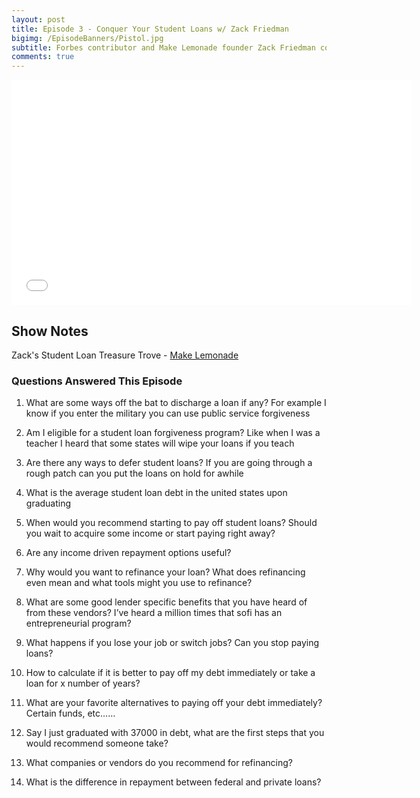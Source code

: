 ```yaml
---
layout: post
title: Episode 3 - Conquer Your Student Loans w/ Zack Friedman
bigimg: /EpisodeBanners/Pistol.jpg
subtitle: Forbes contributor and Make Lemonade founder Zack Friedman comes on to talk all things student loans
comments: true
---
```

<iframe style="border: none" src="//html5-player.libsyn.com/embed/episode/id/5251517/height/360/width/640/theme/standard/autonext/no/thumbnail/yes/autoplay/no/preload/no/no_addthis/no/direction/backward/" height="360" width="640" scrolling="no"  allowfullscreen webkitallowfullscreen mozallowfullscreen oallowfullscreen msallowfullscreen></iframe>

## Show Notes

Zack's Student Loan Treasure Trove - [Make Lemonade](http://makelemonade.co/)

### Questions Answered This Episode 

1) What are some ways off the bat to discharge a loan if any? For example I know if you enter the military you can use public service forgiveness

2) Am I eligible for a student loan forgiveness program? Like when I was a teacher I heard that some states will wipe your loans if you teach

3) Are there any ways to defer student loans? If you are going through a rough patch can you put the loans on hold for awhile

4) What is the average student loan debt in the united states upon graduating

5) When would you recommend starting to pay off student loans? Should you wait to acquire some income or start paying right away?

6) Are any income driven repayment options useful?

7) Why would you want to refinance your loan? What does refinancing even mean and what tools might you use to refinance?

8) What are some good lender specific benefits that you have heard of from these vendors? I’ve heard a million times that sofi has an entrepreneurial program?

9) What happens if you lose your job or switch jobs? Can you stop paying loans?

10) How to calculate if it is better to pay off my debt immediately or take a loan for x number of years?

11) What are your favorite alternatives to paying off your debt immediately? Certain funds, etc……

12) Say I just graduated with 37000 in debt, what are the first steps that you would recommend someone take?

13) What companies or vendors do you recommend for refinancing? 

14) What is the difference in repayment between federal and private loans?


